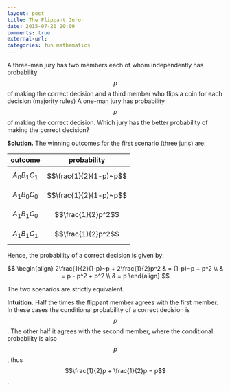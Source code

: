 ```yaml
---
layout: post
title: The Flippant Juror
date: 2015-07-20 20:09
comments: true
external-url:
categories: fun mathematics
---
```


A three-man jury has two members each of whom independently has probability $$p$$ of making the correct decision and a third member who flips a coin for each decision (majority rules) A one-man jury has probability $$p$$ of making the correct decision. Which jury has the better probability of making the correct decision?

**Solution.** The winning outcomes for the first scenario (three juris) are:

| outcome     | probability          |
|-------------|----------------------|
| $$A_0B_1C_1$$ | $$\frac{1}{2}(1-p)~p$$ |
| $$A_1B_0C_0$$ | $$\frac{1}{2}(1-p)~p$$ |
| $$A_1B_1C_0$$ | $$\frac{1}{2}p^2$$     |
| $$A_1B_1C_1$$ | $$\frac{1}{2}p^2$$     |

Hence, the probability of a correct decision is given by:

$$
\begin{align}
2\frac{1}{2}(1-p)~p + 2\frac{1}{2}p^2 & = (1-p)~p + p^2 \\
& = p - p^2 + p^2 \\
& = p
\end{align}
$$

The two scenarios are strictly equivalent.

**Intuition.** Half the times the flippant member agrees with the first member. In these cases the conditional probability of a correct decision is $$p$$. The other half it agrees with the second member, where the conditional probability is also $$p$$, thus $$\frac{1}{2}p + \frac{1}{2}p = p$$.
